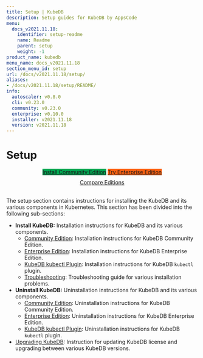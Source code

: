 ```yaml
---
title: Setup | KubeDB
description: Setup guides for KubeDB by AppsCode
menu:
  docs_v2021.11.18:
    identifier: setup-readme
    name: Readme
    parent: setup
    weight: -1
product_name: kubedb
menu_name: docs_v2021.11.18
section_menu_id: setup
url: /docs/v2021.11.18/setup/
aliases:
- /docs/v2021.11.18/setup/README/
info:
  autoscaler: v0.8.0
  cli: v0.23.0
  community: v0.23.0
  enterprise: v0.10.0
  installer: v2021.11.18
  version: v2021.11.18
---
```


# Setup

<div style="text-align: center;">
  <a class="button ac-button  is-link is-medium is-active has-text-weight-normal" href="/docs/v2021.11.18/setup/install/community" style="background:#00A651; width: 18rem;">Install Community Edition</a>
  <a class="button ac-button is-info is-medium is-active has-text-weight-normal" href="/docs/v2021.11.18/setup/install/enterprise"  style="background:#FC6011; width: 18rem;">Try Enterprise Edition</a>
  <a style="margin-top: 10px; display: block;" href="https://kubedb.com/pricing/">Compare Editions</a>
</div>
<br>

The setup section contains instructions for installing the KubeDB and its various components in Kubernetes. This section has been divided into the following sub-sections:

- **Install KubeDB:** Installation instructions for KubeDB and its various components.
  - [Community Edition](/docs/v2021.11.18/setup/install/community): Installation instructions for KubeDB Community Edition.
  - [Enterprise Edition](/docs/v2021.11.18/setup/install/enterprise): Installation instructions for KubeDB Enterprise Edition.
  - [KubeDB kubectl Plugin](/docs/v2021.11.18/setup/install/kubectl_plugin): Installation instructions for KubeDB `kubectl` plugin.
  - [Troubleshooting](/docs/v2021.11.18/setup/install/troubleshoting): Troubleshooting guide for various installation problems.
- **Uninstall KubeDB:** Uninstallation instructions for KubeDB and its various components.
  - [Community Edition](/docs/v2021.11.18/setup/uninstall/community): Uninstallation instructions for KubeDB Community Edition.
  - [Enterprise Edition](/docs/v2021.11.18/setup/uninstall/enterprise): Uninstallation instructions for KubeDB Enterprise Edition.
  - [KubeDB kubectl Plugin](/docs/v2021.11.18/setup/uninstall/kubectl_plugin): Uninstallation instructions for KubeDB `kubectl` plugin.
- [Upgrading KubeDB](/docs/v2021.11.18/setup/upgrade/): Instruction for updating KubeDB license and upgrading between various KubeDB versions.
